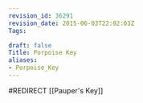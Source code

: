 ```yaml
---
revision_id: 36291
revision_date: 2015-06-03T22:02:03Z
Tags:

draft: false
Title: Porpoise Key
aliases:
- Porpoise_Key
---
```

#REDIRECT [[Pauper's Key]]